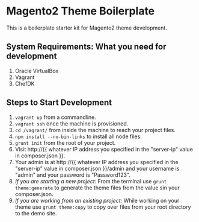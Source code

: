 # Magento2 Theme Boilerplate

This is a boilerplate starter kit for Magento2 theme development. 

## System Requirements: What you need for development
 1. Oracle VirtualBox
 2. Vagrant
 3. ChefDK
 
 ## Steps to Start Development
 
 1. `vagrant up` from a commandline.
 2. `vagrant ssh` once the machine is provisioned.
 3. `cd /vagrant/` from inside the machine to reach your project files.
 4. `npm install --no-bin-links` to install all node files.
 4. `grunt init` from the root of your project.
 5. Visit http://{{ whatever IP address you specified in the "server-ip" value in composer.json }}.    
 6. Your admin is at http://{{ whatever IP address you specified in the "server-ip" value in composer.json }}/admin and your username is "admin" and your password is "Password123".
 7. *If you are starting a new project:* From the terminal use `grunt theme:generate` to generate the theme files from the value sin your composer.json.
 8. *If you are working from an existing project:* While working on your theme use `grunt theme:copy` to copy over files from your root directory to the demo site.
 